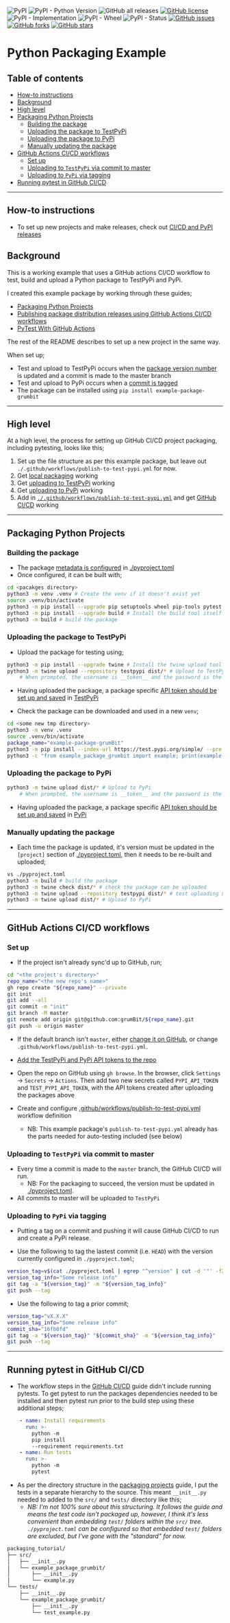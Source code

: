 ![PyPI](https://img.shields.io/pypi/v/example-package-grumbit)
![PyPI - Python Version](https://img.shields.io/pypi/pyversions/example-package-grumbit)
![GitHub all releases](https://img.shields.io/github/downloads/grumbit/python_packaging_example/total)
[![GitHub license](https://img.shields.io/github/license/grumbit/python_packaging_example)](https://github.com/grumbit/python_packaging_example/blob/main/LICENSE)
![PyPI - Implementation](https://img.shields.io/pypi/implementation/example-package-grumbit)
![PyPI - Wheel](https://img.shields.io/pypi/wheel/example-package-grumbit)
![PyPI - Status](https://img.shields.io/pypi/status/example-package-grumbit)
[![GitHub issues](https://img.shields.io/github/issues/grumbit/python_packaging_example)](https://github.com/grumbit/python_packaging_example/issues)
[![GitHub forks](https://img.shields.io/github/forks/grumbit/python_packaging_example)](https://github.com/grumbit/python_packaging_example/network)
[![GitHub stars](https://img.shields.io/github/stars/grumbit/python_packaging_example)](https://github.com/grumbit/python_packaging_example/stargazers)

# Python Packaging Example<!-- omit in toc -->

## Table of contents<!-- omit in toc -->

<!-- @import "[TOC]" {cmd="toc" depthFrom=1 depthTo=6 orderedList=false} -->

<!-- code_chunk_output -->
- [How-to instructions](#how-to-instructions)
- [Background](#background)
- [High level](#high-level)
- [Packaging Python Projects](#packaging-python-projects)
  - [Building the package](#building-the-package)
  - [Uploading the package to TestPyPi](#uploading-the-package-to-testpypi)
  - [Uploading the package to PyPi](#uploading-the-package-to-pypi)
  - [Manually updating the package](#manually-updating-the-package)
- [GitHub Actions CI/CD workflows](#github-actions-cicd-workflows)
  - [Set up](#set-up)
  - [Uploading to `TestPyPi` via commit to master](#uploading-to-testpypi-via-commit-to-master)
  - [Uploading to `PyPi` via tagging](#uploading-to-pypi-via-tagging)
- [Running pytest in GitHub CI/CD](#running-pytest-in-github-cicd)
<!-- /code_chunk_output -->

---

## How-to instructions

- To set up new projects and make releases, check out [CI/CD and PyPI releases](docs/CI_CD_and_PyPI_releases.md)

## Background

This is a working example that uses a GitHub actions CI/CD workflow to test, build and upload a Python package to TestPyPi and PyPi.

I created this example package by working through these guides;

- [Packaging Python Projects](https://packaging.python.org/en/latest/tutorials/packaging-projects/)
- [Publishing package distribution releases using GitHub Actions CI/CD workflows](https://packaging.python.org/en/latest/guides/publishing-package-distribution-releases-using-github-actions-ci-cd-workflows/)
- [PyTest With GitHub Actions](https://blog.dennisokeeffe.com/blog/2021-08-08-pytest-with-github-actions)

The rest of the README describes to set up a new project in the same way.

When set up;

- Test and upload to TestPyPi occurs when the [package version number](./pyproject.toml) is updated and a commit is made to the master branch
- Test and upload to PyPi occurs when a [commit is tagged](#uploading-to-pypi-via-tagging)
- The package can be installed using `pip install example-package-grumbit`

---

## High level

At a high level, the process for setting up GitHub CI/CD project packaging, including pytesting, looks like this;

1. Set up the file structure as per this example package, but leave out `./.github/workflows/publish-to-test-pypi.yml` for now.
2. Get [local packaging](#building-the-package) working
3. Get [uploading to TestPyPi](#uploading-the-package-to-testpypi) working
4. Get [uploading to PyPi](#uploading-the-package-to-pypi) working
5. Add in  [`./.github/workflows/publish-to-test-pypi.yml`](.github/workflows/publish-to-test-pypi.yml) and get [GitHub CI/CD](#set-up) working

---

## Packaging Python Projects

### Building the package

- The package [metadata is configured](https://packaging.python.org/en/latest/tutorials/packaging-projects/#creating-pyproject-toml) in [./pyproject.toml](./pyproject.toml)
- Once configured, it can be built with;

```bash
cd <pacakges directory>
python3 -m venv .venv # Create the venv if it doesn't exist yet
source .venv/bin/activate
python3 -m pip install --upgrade pip setuptools wheel pip-tools pytest # Install the tools needed for the build tool
python3 -m pip install --upgrade build # Install the build tool itself
python3 -m build # build the package
```

### Uploading the package to TestPyPi

- Upload the package for testing using;

```bash
python3 -m pip install --upgrade twine # Install the twine upload tool
python3 -m twine upload --repository testpypi dist/* # Upload to TestPyPi
    # When prompted, the username is __token__ and the password is the TestPyPi global scope API token
```

- Having uploaded the package, a package specific [API token should be set up and saved](https://packaging.python.org/en/latest/tutorials/packaging-projects/#uploading-the-distribution-archives) in [TestPyPi](https://test.pypi.org)

- Check the package can be downloaded and used in a new `venv`;

```bash
cd <some new tmp directory>
python3 -m venv .venv 
source .venv/bin/activate
package_name="example-package-grumBit"
python3 -m pip install --index-url https://test.pypi.org/simple/ --pre ${package_name}  # Check the package can be installed
python3 -c "from example_package_grumbit import example; print(example.add_one(1))" # Check package functions
```

### Uploading the package to PyPi

```bash
python3 -m twine upload dist/* # Upload to PyPi
    # When prompted, the username is __token__ and the password is the PyPi global scope API token
```

- Having uploaded the package, a package specific [API token should be set up and saved](https://packaging.python.org/en/latest/tutorials/packaging-projects/#uploading-the-distribution-archives) in [PyPi](https://pypi.org)

### Manually updating the package

- Each time the package is updated, it's version must be updated in the `[project]` section of [./pyproject.toml](./pyproject.toml), then it needs to be re-built and uploaded;

```bash
vs ./pyproject.toml
python3 -m build # build the package
python3 -m twine check dist/* # check the package can be uploaded
python3 -m twine upload --repository testpypi dist/* # test uploading using TestPyPi
python3 -m twine upload dist/* # Upload to PyPi

```

---

## GitHub Actions CI/CD workflows

### Set up

- If the project isn't already sync'd up to GitHub, run;

```bash
cd "<the project's directory>"
repo_name="<the new repo's name>"
gh repo create "${repo_name}" --private
git init
git add --all
git commit -m "init"
git branch -M master
git remote add origin git@github.com:grumBit/${repo_name}.git
git push -u origin master
```

- If the default branch isn't `master`, either [change it on GitHub](https://docs.github.com/en/repositories/configuring-branches-and-merges-in-your-repository/managing-branches-in-your-repository/changing-the-default-branch), or change `.github/workflows/publish-to-test-pypi.yml`.
- [Add the TestPyPi and PyPi API tokens to the repo](https://packaging.python.org/en/latest/guides/publishing-package-distribution-releases-using-github-actions-ci-cd-workflows/#saving-credentials-on-github)

- Open the repo on GitHub using `gh browse`. In the browser, click `Settings` -> `Secrets` -> `Actions`. Then add two new secrets called `PYPI_API_TOKEN` and `TEST_PYPI_API_TOKEN`, with the API tokens created after uploading the packages above
- Create and configure [.github/workflows/publish-to-test-pypi.yml](.github/workflows/publish-to-test-pypi.yml) workflow definition
  - NB: This example package's `publish-to-test-pypi.yml` already has the parts needed for auto-testing included (see below)

### Uploading to `TestPyPi` via commit to master

- Every time a commit is made to the `master` branch, the GitHub CI/CD will run.
  - NB: For the packaging to succeed, the version must be updated in [./pyproject.toml](./pyproject.toml).
- All commits to master will be uploaded to `TestPyPi`

### Uploading to `PyPi` via tagging

- Putting a tag on a commit and pushing it will cause GitHub CI/CD to run and create a PyPi release.

- Use the following to tag the lastest commit (i.e. `HEAD`) with the version currently configured in `./pyproject.toml`;

```bash
version_tag=v$(cat ./pyproject.toml | egrep "^version" | cut -d '"' -f2)
version_tag_info="Some release info"
git tag -a "${version_tag}" -m "${version_tag_info}"
git push --tag
```

- Use the following to tag a prior commit;

```bash
version_tag="vX.X.X"
version_tag_info="Some release info"
commit_sha="16fb0fd"
git tag -a "${version_tag}" "${commit_sha}" -m "${version_tag_info}"
git push --tag
```

---

## Running pytest in GitHub CI/CD

- The workflow steps in the [GitHub CI/CD](https://packaging.python.org/en/latest/guides/publishing-package-distribution-releases-using-github-actions-ci-cd-workflows/) guide didn't include running pytests. To get pytest to run the packages dependencies needed to be installed and then pytest run prior to the build step using these additional steps;

```yaml
    - name: Install requirements
      run: >-
        python -m
        pip install
        --requirement requirements.txt
    - name: Run tests
      run: >-
        python -m
        pytest
```

- As per the directory structure in the [packaging projects](https://packaging.python.org/en/latest/tutorials/packaging-projects/) guide, I put the tests in a separate hierarchy to the source. This meant `__init__.py` needed to added to the `src/` and `tests/` directory like this;
  - _NB: I'm not 100% sure about this structuring. It follows the guide and means the test code isn't packaged up, however, I think it's less convenient than embedding `test/` folders within the `src/` tree. `./pyproject.toml` can be configured so that embedded `test/` folders are excluded, but I've gone with the "standard" for now._

```txt
packaging_tutorial/
├── src/
│   ├── __init__.py
│   └── example_package_grumbit/
│       ├── __init__.py
│       └── example.py
└── tests/
    ├── __init__.py
    └── example_package_grumbit/
        ├── __init__.py
        └── test_example.py
```
